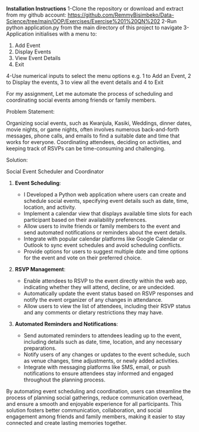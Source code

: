 **Installation Instructions**
1-Clone the repository or download and extract from my github account: https://github.com/RemmyBisimbeko/Data-Science/tree/main/OOP/Exercises/Exercise%201%20QN%202
2-Run python application.py from the main directory of this project to navigate
3-Application initialises with a menu to:
1. Add Event
2. Display Events
3. View Event Details
4. Exit

4-Use numerical inputs to select the menu options e.g. 1 to Add an Event, 2 to Display the events, 3 to view all the event details and 4 to Exit

For my assignment, Let me automate the process of scheduling and coordinating social events among friends or family members.

Problem Statement:

Organizing social events, such as Kwanjula, Kasiki, Weddings, dinner dates, movie nights, or game nights, often involves numerous back-and-forth messages, phone calls, and emails to find a suitable date and time that works for everyone. Coordinating attendees, deciding on activities, and keeping track of RSVPs can be time-consuming and challenging.

Solution: 

Social Event Scheduler and Coordinator

1. **Event Scheduling**:
   - I Developed a Python web application where users can create and schedule social events, specifying event details such as date, time, location, and activity.
   - Implement a calendar view that displays available time slots for each participant based on their availability preferences.
   - Allow users to invite friends or family members to the event and send automated notifications or reminders about the event details.
   - Integrate with popular calendar platforms like Google Calendar or Outlook to sync event schedules and avoid scheduling conflicts.
   - Provide options for users to suggest multiple date and time options for the event and vote on their preferred choice.

2. **RSVP Management**:
   - Enable attendees to RSVP to the event directly within the web app, indicating whether they will attend, decline, or are undecided.
   - Automatically update the event status based on RSVP responses and notify the event organizer of any changes in attendance.
   - Allow users to view the list of attendees, including their RSVP status and any comments or dietary restrictions they may have.

3. **Automated Reminders and Notifications**:
   - Send automated reminders to attendees leading up to the event, including details such as date, time, location, and any necessary preparations.
   - Notify users of any changes or updates to the event schedule, such as venue changes, time adjustments, or newly added activities.
   - Integrate with messaging platforms like SMS, email, or push notifications to ensure attendees stay informed and engaged throughout the planning process.

By automating event scheduling and coordination, users can streamline the process of planning social gatherings, reduce communication overhead, and ensure a smooth and enjoyable experience for all participants. This solution fosters better communication, collaboration, and social engagement among friends and family members, making it easier to stay connected and create lasting memories together.